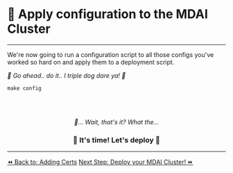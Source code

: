 # 🔧 Apply configuration to the MDAI Cluster
____

We're now going to run a configuration script to all those configs you've worked so hard on and apply them to a deployment script.

*🐾 Go ahead.. do it.. I triple dog dare ya! 🐾*

```shell
make config
```


<br /><br />
<div>
  <center>
  <em>
    🧐... Wait, that's it? What the...
  </em>
  <p>
    <h3>🚀 It's time! Let's deploy 🚀</h3>
  </p>
  </center>
</div>


----
<span class="left"><a href="./adding-certs.md">⏪ Back to: Adding Certs</a></span>
<span class="right"><a href="./deploy.md">Next Step: Deploy your MDAI Cluster! ⏩</a></span>
